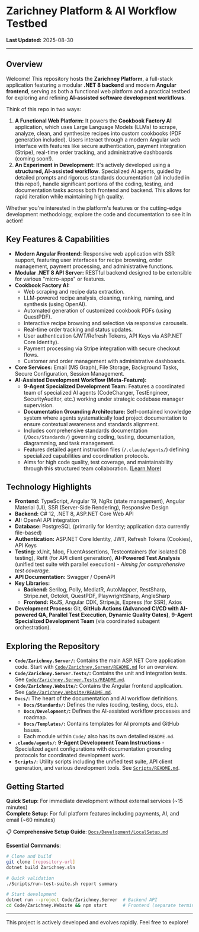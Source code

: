 # Zarichney Platform & AI Workflow Testbed

**Last Updated:** 2025-08-30  

---

## Overview

Welcome! This repository hosts the **Zarichney Platform**, a full-stack application featuring a modular **.NET 8 backend** and modern **Angular frontend**, serving as both a functional web platform and a practical testbed for exploring and refining **AI-assisted software development workflows**.

Think of this repo in two ways:

1.  **A Functional Web Platform:** It powers the **Cookbook Factory AI** application, which uses Large Language Models (LLMs) to scrape, analyze, clean, and synthesize recipes into custom cookbooks (PDF generation included). Users interact through a modern Angular web interface with features like secure authentication, payment integration (Stripe), real-time order tracking, and administrative dashboards (coming soon!).
2.  **An Experiment in Development:** It's actively developed using a **structured, AI-assisted workflow**. Specialized AI agents, guided by detailed prompts and rigorous standards documentation (all included in this repo!), handle significant portions of the coding, testing, and documentation tasks across both frontend and backend. This allows for rapid iteration while maintaining high quality.

Whether you're interested in the platform's features or the cutting-edge development methodology, explore the code and documentation to see it in action!

## Key Features & Capabilities

* **Modern Angular Frontend:** Responsive web application with SSR support, featuring user interfaces for recipe browsing, order management, payment processing, and administrative functions.
* **Modular .NET 8 API Server:** RESTful backend designed to be extensible for various "micro-apps" or features.
* **Cookbook Factory AI:**
    * Web scraping and recipe data extraction.
    * LLM-powered recipe analysis, cleaning, ranking, naming, and synthesis (using OpenAI).
    * Automated generation of customized cookbook PDFs (using QuestPDF).
    * Interactive recipe browsing and selection via responsive carousels.
    * Real-time order tracking and status updates.
    * User authentication (JWT/Refresh Tokens, API Keys via ASP.NET Core Identity).
    * Payment processing via Stripe integration with secure checkout flows.
    * Customer and order management with administrative dashboards.
* **Core Services:** Email (MS Graph), File Storage, Background Tasks, Secure Configuration, Session Management.
* **AI-Assisted Development Workflow (Meta-Feature):**
    * **9-Agent Specialized Development Team:** Features a coordinated team of specialized AI agents (CodeChanger, TestEngineer, SecurityAuditor, etc.) working under strategic codebase manager supervision.
    * **Documentation Grounding Architecture:** Self-contained knowledge system where agents systematically load project documentation to ensure contextual awareness and standards alignment.
    * Includes comprehensive standards documentation (`/Docs/Standards/`) governing coding, testing, documentation, diagramming, and task management.
    * Features detailed agent instruction files (`/.claude/agents/`) defining specialized capabilities and coordination protocols.
    * Aims for high code quality, test coverage, and maintainability through this structured team collaboration. ([Learn More](./Docs/Development/README.md))

## Technology Highlights

* **Frontend:** TypeScript, Angular 19, NgRx (state management), Angular Material (UI), SSR (Server-Side Rendering), Responsive Design
* **Backend:** C# 12, .NET 8, ASP.NET Core Web API
* **AI:** OpenAI API integration
* **Database:** PostgreSQL (primarily for Identity; application data currently file-based)
* **Authentication:** ASP.NET Core Identity, JWT, Refresh Tokens (Cookies), API Keys
* **Testing:** xUnit, Moq, FluentAssertions, Testcontainers (for isolated DB testing), Refit (for API client generation), **AI-Powered Test Analysis** (unified test suite with parallel execution) - *Aiming for comprehensive test coverage.*
* **API Documentation:** Swagger / OpenAPI
* **Key Libraries:** 
    * **Backend:** Serilog, Polly, MediatR, AutoMapper, RestSharp, Stripe.net, Octokit, QuestPDF, PlaywrightSharp, AngleSharp
    * **Frontend:** RxJS, Angular CDK, Stripe.js, Express (for SSR), Axios
* **Development Process:** Git, **GitHub Actions (Advanced CI/CD with AI-powered QA, Parallel Test Execution, Dynamic Quality Gates)**, **9-Agent Specialized Development Team** (via coordinated subagent orchestration).

## Exploring the Repository

* **`Code/Zarichney.Server/`:** Contains the main ASP.NET Core application code. Start with [`Code/Zarichney.Server/README.md`](./Code/Zarichney.Server/README.md) for an overview.
* **`Code/Zarichney.Server.Tests/`:** Contains the unit and integration tests. See [`Code/Zarichney.Server.Tests/README.md`](./Code/Zarichney.Server.Tests/README.md).
* **`Code/Zarichney.Website/`:** Contains the Angular frontend application. See [`Code/Zarichney.Website/README.md`](./Code/Zarichney.Website/README.md).
* **`Docs/`:** The heart of the documentation and AI workflow definitions.
    * **`Docs/Standards/`:** Defines the rules (coding, testing, docs, etc.).
    * **`Docs/Development/`:** Defines the AI-assisted workflow processes and roadmap.
    * **`Docs/Templates/`:** Contains templates for AI prompts and GitHub Issues.
    * Each module within `Code/` also has its own detailed `README.md`.
* **`.claude/agents/`:** **9-Agent Development Team Instructions** - Specialized agent configurations with documentation grounding protocols for coordinated development work.
* **`Scripts/`:** Utility scripts including the unified test suite, API client generation, and various development tools. See [`Scripts/README.md`](./Scripts/README.md).

## Getting Started

**Quick Setup**: For immediate development without external services (~15 minutes)  
**Complete Setup**: For full platform features including payments, AI, and email (~60 minutes)

📋 **Comprehensive Setup Guide**: [`Docs/Development/LocalSetup.md`](./Docs/Development/LocalSetup.md)

**Essential Commands**:
```bash
# Clone and build
git clone [repository-url]
dotnet build Zarichney.sln

# Quick validation
./Scripts/run-test-suite.sh report summary

# Start development
dotnet run --project Code/Zarichney.Server  # Backend API
cd Code/Zarichney.Website && npm start      # Frontend (separate terminal)
```

---

This project is actively developed and evolves rapidly. Feel free to explore!
